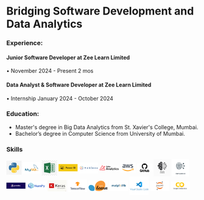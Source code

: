 # Bridging Software Development and Data Analytics


### Experience:<br>
#### Junior Software Developer at Zee Learn Limited  
&bull; November 2024 - Present 2 mos
#### Data Analyst & Software Developer at Zee Learn Limited 
&bull; Internship
       January 2024 - October 2024
       
### Education:
- Master's degree in Big Data Analytics from St. Xavier's College, Mumbai.<br>
- Bachelor’s degree in Computer Science from University of Mumbai.


### Skills 
<img src="assets/img/download.jpeg" width="40px" style="vertical-align: middle;"> <img src="assets/img/mysql.png" width="45px" style="vertical-align: middle;"> <img src="assets/img/excel.jpeg" width="40px" style="vertical-align: middle;"> <img src="assets/img/power.png" width="50px" style="vertical-align: middle;"> <img src="assets/img/tab.png" width="50px" style="vertical-align: middle;"> <img src="assets/img/zoho.png" width="50px" style="vertical-align: middle;"> <img src="assets/img/aws.png" width="40px" style="vertical-align: middle;"> <img src="assets/img/git.png" width="40px" style="vertical-align: middle;"> <img src="assets/img/ml.jpg" width="45px" style="vertical-align: middle;"> <img src="assets/img/dl.png" width="45px" style="vertical-align: middle;"> <img src="assets/img/pandas.png" width="50px" style="vertical-align: middle;"> <img src="assets/img/num.png" width="50px" style="vertical-align: middle;"> <img src="assets/img/keras.png" width="50px" style="vertical-align: middle;"> <img src="assets/img/tf.png" width="50px" style="vertical-align: middle;"> <img src="assets/img/skit.png" width="50px" style="vertical-align: middle;"> <img src="assets/img/download.png" width="50px" style="vertical-align: middle;"> <img src="assets/img/vs.png" width="50px" style="vertical-align: middle;"> <img src="assets/img/jup.png" width="50px" style="vertical-align: middle;"> <img src="assets/img/colab.png" width="50px" style="vertical-align: middle;">

